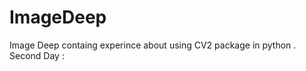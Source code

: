 # ImageDeep
Image Deep containg experince about using CV2 package in python .</br> 
Second Day :     
 
 
